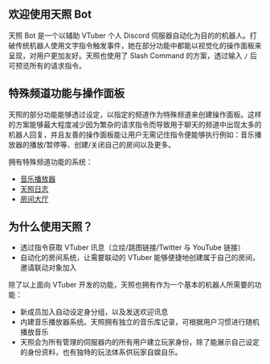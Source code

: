 ## 欢迎使用天照 Bot
天照 Bot 是一个以辅助 VTuber 个人 Discord 伺服器自动化为目的的机器人。打破传统机器人使用文字指令触发事件，她在部分功能中都能以视觉化的操作面板来呈现，对用户更加友好。天照也使用了 Slash Command 的方案，透过输入 `/` 后可预览所有的请求指令。

## 特殊频道功能与操作面板
天照的部分功能能够透过设定，以指定的频道作为特殊频道来创建操作面板。这样的方案能够最大程度减少因为繁杂的请求指令而导致用于聊天的频道中出现太多的机器人回复，并且友善的操作面板能让用户无需记住指令便能够执行例如：音乐播放器的播放/暂停等、创建/关闭自己的房间以及更多。

拥有特殊频道功能的系统：
- [音乐播放器]()
- [天照日志]()
- [房间大厅]()

## 为什么使用天照？
- 透过指令获取 VTuber 讯息（立绘/跳图链接/Twitter 与 YouTube 链接）
- 自动化的房间系统，让需要联动的 VTuber 能够便捷地创建属于自己的房间，邀请联动对象加入

除了以上面向 VTuber 开发的功能，天照也拥有作为一个基本的机器人所需要的功能：
- 新成员加入自动设定身分组，以及发送欢迎讯息
- 内建音乐播放器系统。天照拥有独立的音乐库记录，可根据用户习惯进行随机播放音乐
- 天照会为所有管理的伺服器内的所有用户建立玩家身份，除了能展示自己设定的身份资料，也有独特的玩法体系供玩家自娱自乐。